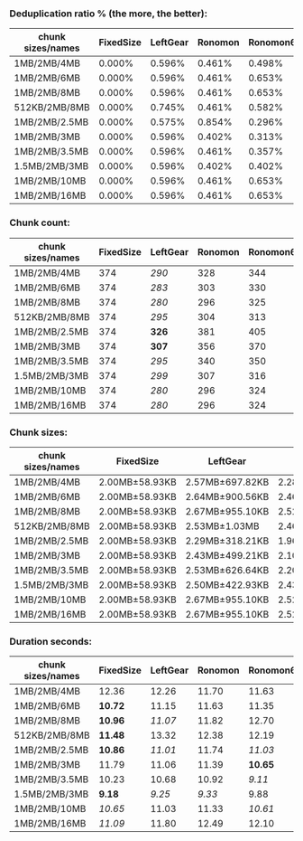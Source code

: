 ### Deduplication ratio % (the more, the better):

| chunk sizes/names | FixedSize | LeftGear | Ronomon | Ronomon64 | Buzhash32_64 | Buzhash32Reg_64 | Buzhash64_48 | Buzhash64_64 | Buzhash64_256 | Buzhash64Reg_48 | Buzhash64Reg_64 | Buzhash64Reg_256 | FastCdc2016 | FastCdc2020 | Restic | StadiaCdc | Casync | Ronomon |
|-------------------|-----------|----------|---------|-----------|--------------|-----------------|--------------|--------------|---------------|-----------------|-----------------|------------------|-------------|-------------|--------|-----------|--------|---------|
| 1MB/2MB/4MB       | 0.000%    | 0.596%   | 0.461%  | 0.498%    | *1.523%*     | *1.445%*        | 0.444%       | 1.136%       | **1.653%**    | 0.852%          | 0.869%          | 1.339%           | 0.989%      | 0.992%      | 0.535% | 0.713%    | 0.261% | 0.461%  |
| 1MB/2MB/6MB       | 0.000%    | 0.596%   | 0.461%  | 0.653%    | *1.523%*     | *1.445%*        | 0.444%       | 1.136%       | **1.653%**    | 0.852%          | 0.869%          | 1.339%           | 0.725%      | 0.992%      | 0.535% | 0.563%    | 0.000% | 0.461%  |
| 1MB/2MB/8MB       | 0.000%    | 0.596%   | 0.461%  | 0.653%    | *1.523%*     | *1.445%*        | 0.444%       | 1.136%       | **1.653%**    | 0.852%          | 0.869%          | 1.339%           | 0.992%      | 0.992%      | 0.535% | 0.713%    | 0.261% | 0.461%  |
| 512KB/2MB/8MB     | 0.000%    | 0.745%   | 0.461%  | 0.582%    | **1.591%**   | 1.056%          | 0.401%       | 1.407%       | *1.587%*      | 1.043%          | *1.487%*        | 1.410%           | 1.094%      | 1.094%      | 1.253% | 0.809%    | 0.388% | 0.461%  |
| 1MB/2MB/2.5MB     | 0.000%    | 0.575%   | 0.854%  | 0.296%    | 0.923%       | *1.578%*        | 0.633%       | 1.136%       | *1.542%*      | 1.224%          | 0.869%          | **1.582%**       | 0.604%      | 0.880%      | 0.535% | 0.878%    | 0.596% | 0.854%  |
| 1MB/2MB/3MB       | 0.000%    | 0.596%   | 0.402%  | 0.313%    | 1.418%       | *1.445%*        | 0.305%       | 1.136%       | **1.609%**    | 1.215%          | 0.869%          | *1.582%*         | 0.675%      | 1.356%      | 0.535% | 1.100%    | 0.000% | 0.402%  |
| 1MB/2MB/3.5MB     | 0.000%    | 0.596%   | 0.461%  | 0.357%    | **1.776%**   | 1.445%          | 0.444%       | 1.136%       | *1.653%*      | 1.215%          | 0.869%          | *1.533%*         | 0.980%      | 0.725%      | 1.004% | 0.563%    | 0.261% | 0.461%  |
| 1.5MB/2MB/3MB     | 0.000%    | 0.596%   | 0.402%  | 0.402%    | *0.824%*     | 0.818%          | 0.000%       | 0.423%       | 0.812%        | 0.728%          | 0.207%          | *0.832%*         | 0.297%      | **0.989%**  | 0.423% | 0.775%    | 0.261% | 0.402%  |
| 1MB/2MB/10MB      | 0.000%    | 0.596%   | 0.461%  | 0.653%    | *1.523%*     | *1.445%*        | 0.444%       | 1.136%       | **1.653%**    | 0.852%          | 0.869%          | 1.339%           | 0.992%      | 0.992%      | 0.535% | 0.713%    | 0.261% | 0.461%  |
| 1MB/2MB/16MB      | 0.000%    | 0.596%   | 0.461%  | 0.653%    | *1.523%*     | *1.445%*        | 0.444%       | 1.136%       | **1.653%**    | 0.852%          | 0.869%          | 1.339%           | 0.992%      | 0.992%      | 0.535% | 0.713%    | 0.261% | 0.461%  |

### Chunk count:

| chunk sizes/names | FixedSize | LeftGear | Ronomon | Ronomon64 | Buzhash32_64 | Buzhash32Reg_64 | Buzhash64_48 | Buzhash64_64 | Buzhash64_256 | Buzhash64Reg_48 | Buzhash64Reg_64 | Buzhash64Reg_256 | FastCdc2016 | FastCdc2020 | Restic | StadiaCdc | Casync  | Ronomon |
|-------------------|-----------|----------|---------|-----------|--------------|-----------------|--------------|--------------|---------------|-----------------|-----------------|------------------|-------------|-------------|--------|-----------|---------|---------|
| 1MB/2MB/4MB       | 374       | *290*    | 328     | 344       | 574          | 596             | *290*        | 462          | 476           | 370             | 500             | 506              | 304         | 320         | 437    | 380       | **268** | 328     |
| 1MB/2MB/6MB       | 374       | *283*    | 303     | 330       | 574          | 595             | *252*        | 453          | 469           | 348             | 490             | 501              | 298         | 305         | 416    | 355       | **236** | 303     |
| 1MB/2MB/8MB       | 374       | *280*    | 296     | 325       | 573          | 595             | *245*        | 451          | 466           | 337             | 490             | 501              | 298         | 302         | 409    | 352       | **221** | 296     |
| 512KB/2MB/8MB     | 374       | *295*    | 304     | 313       | 988          | 986             | *277*        | 700          | 732           | 346             | 740             | 750              | 311         | 317         | 647    | 348       | **259** | 304     |
| 1MB/2MB/2.5MB     | 374       | **326**  | 381     | 405       | 585          | 604             | 361          | 498          | 502           | 444             | 535             | 542              | *331*       | 429         | 478    | 447       | *346*   | 381     |
| 1MB/2MB/3MB       | 374       | **307**  | 356     | 370       | 578          | 597             | 325          | 479          | 487           | 412             | 520             | 522              | *316*       | 365         | 455    | 413       | *318*   | 356     |
| 1MB/2MB/3.5MB     | 374       | *295*    | 340     | 350       | 576          | 597             | *301*        | 471          | 480           | 390             | 508             | 513              | 311         | 332         | 444    | 393       | **293** | 340     |
| 1.5MB/2MB/3MB     | 374       | *299*    | 307     | 316       | 416          | 439             | **285**      | 363          | 371           | 374             | 415             | 415              | 305         | 352         | 353    | 381       | *293*   | 307     |
| 1MB/2MB/10MB      | 374       | *280*    | 296     | 324       | 573          | 595             | *239*        | 451          | 465           | 336             | 490             | 501              | 298         | 301         | 406    | 351       | **215** | 296     |
| 1MB/2MB/16MB      | 374       | *280*    | 296     | 324       | 573          | 595             | *235*        | 451          | 465           | 336             | 490             | 501              | 297         | 300         | 406    | 351       | **211** | 296     |

### Chunk sizes:

| chunk sizes/names | FixedSize      | LeftGear        | Ronomon         | Ronomon64       | Buzhash32_64      | Buzhash32Reg_64   | Buzhash64_48    | Buzhash64_64    | Buzhash64_256   | Buzhash64Reg_48 | Buzhash64Reg_64 | Buzhash64Reg_256   | FastCdc2016      | FastCdc2020     | Restic          | StadiaCdc       | Casync          | Ronomon         |
|-------------------|----------------|-----------------|-----------------|-----------------|-------------------|-------------------|-----------------|-----------------|-----------------|-----------------|-----------------|--------------------|------------------|-----------------|-----------------|-----------------|-----------------|-----------------|
| 1MB/2MB/4MB       | 2.00MB±58.93KB | 2.57MB±697.82KB | 2.28MB±1.01MB   | 2.17MB±994.77KB | 1.30MB±491.62KB   | 1.25MB±396.24KB   | 2.57MB±1.11MB   | 1.62MB±872.46KB | 1.57MB±804.86KB | 2.02MB±881.45KB | 1.49MB±679.14KB | 1.48MB±692.25KB    | 2.46MB±680.40KB  | 2.33MB±613.03KB | 1.71MB±979.01KB | 1.96MB±804.59KB | 2.79MB±1.07MB   | 2.28MB±1.01MB   |
| 1MB/2MB/6MB       | 2.00MB±58.93KB | 2.64MB±900.56KB | 2.46MB±1.39MB   | 2.26MB±1.22MB   | 1.30MB±512.63KB   | 1.25MB±424.91KB   | 2.96MB±1.64MB   | 1.65MB±1.02MB   | 1.59MB±942.55KB | 2.14MB±1.12MB   | 1.52MB±822.97KB | 1.49MB±745.72KB    | 2.50MB±843.64KB  | 2.45MB±781.70KB | 1.79MB±1.28MB   | 2.10MB±1.11MB   | 3.16MB±1.68MB   | 2.46MB±1.39MB   |
| 1MB/2MB/8MB       | 2.00MB±58.93KB | 2.67MB±955.10KB | 2.52MB±1.53MB   | 2.30MB±1.31MB   | 1.30MB±530.20KB   | 1.25MB±424.91KB   | 3.05MB±1.93MB   | 1.66MB±1.04MB   | 1.60MB±1.02MB   | 2.21MB±1.37MB   | 1.52MB±822.97KB | 1.49MB±745.72KB    | 2.50MB±913.44KB  | 2.47MB±884.75KB | 1.82MB±1.46MB   | 2.12MB±1.17MB   | 3.38MB±2.07MB   | 2.52MB±1.53MB   |
| 512KB/2MB/8MB     | 2.00MB±58.93KB | 2.53MB±1.03MB   | 2.46MB±1.59MB   | 2.38MB±1.38MB   | 773.62KB±472.83KB | 775.19KB±472.77KB | 2.69MB±1.97MB   | 1.07MB±995.98KB | 1.02MB±962.59KB | 2.16MB±1.60MB   | 1.01MB±856.30KB | 1019.11KB±868.84KB | 2.40MB±967.90KB  | 2.35MB±953.57KB | 1.15MB±1.31MB   | 2.14MB±1.52MB   | 2.88MB±2.14MB   | 2.46MB±1.59MB   |
| 1MB/2MB/2.5MB     | 2.00MB±58.93KB | 2.29MB±318.21KB | 1.96MB±553.35KB | 1.84MB±566.06KB | 1.28MB±408.63KB   | 1.24MB±330.71KB   | 2.07MB±551.40KB | 1.50MB±562.18KB | 1.49MB±567.46KB | 1.68MB±456.93KB | 1.40MB±432.55KB | 1.38MB±440.69KB    | 2.26MB±320.51KB  | 1.74MB±497.63KB | 1.56MB±610.22KB | 1.67MB±439.65KB | 2.16MB±483.30KB | 1.96MB±553.35KB |
| 1MB/2MB/3MB       | 2.00MB±58.93KB | 2.43MB±499.21KB | 2.10MB±727.01KB | 2.02MB±755.97KB | 1.29MB±449.71KB   | 1.25MB±383.99KB   | 2.30MB±753.37KB | 1.56MB±691.02KB | 1.53MB±676.68KB | 1.81MB±608.35KB | 1.44MB±517.76KB | 1.43MB±543.08KB    | 2.36MB±499.48KB  | 2.04MB±502.36KB | 1.64MB±755.79KB | 1.81MB±564.67KB | 2.35MB±727.52KB | 2.10MB±727.01KB |
| 1MB/2MB/3.5MB     | 2.00MB±58.93KB | 2.53MB±626.64KB | 2.20MB±896.85KB | 2.13MB±888.52KB | 1.30MB±476.00KB   | 1.25MB±387.90KB   | 2.48MB±950.43KB | 1.58MB±787.42KB | 1.56MB±753.80KB | 1.91MB±740.26KB | 1.47MB±602.91KB | 1.46MB±630.64KB    | 2.40MB±617.95KB  | 2.25MB±555.79KB | 1.68MB±870.18KB | 1.90MB±712.91KB | 2.55MB±934.62KB | 2.20MB±896.85KB |
| 1.5MB/2MB/3MB     | 2.00MB±58.93KB | 2.50MB±422.93KB | 2.43MB±583.48KB | 2.36MB±584.81KB | 1.79MB±424.98KB   | 1.70MB±295.23KB   | 2.62MB±523.10KB | 2.06MB±598.40KB | 2.01MB±570.63KB | 2.00MB±424.20KB | 1.80MB±382.56KB | 1.80MB±377.22KB    | 2.45MB±402.15KB  | 2.12MB±468.41KB | 2.11MB±614.03KB | 1.96MB±392.10KB | 2.55MB±565.28KB | 2.43MB±583.48KB |
| 1MB/2MB/10MB      | 2.00MB±58.93KB | 2.67MB±955.10KB | 2.52MB±1.55MB   | 2.30MB±1.34MB   | 1.30MB±530.20KB   | 1.25MB±424.91KB   | 3.12MB±2.13MB   | 1.66MB±1.04MB   | 1.61MB±1.04MB   | 2.22MB±1.43MB   | 1.52MB±822.97KB | 1.49MB±745.72KB    | 2.50MB±958.10KB  | 2.48MB±925.15KB | 1.84MB±1.51MB   | 2.13MB±1.21MB   | 3.47MB±2.34MB   | 2.52MB±1.55MB   |
| 1MB/2MB/16MB      | 2.00MB±58.93KB | 2.67MB±955.10KB | 2.52MB±1.55MB   | 2.30MB±1.35MB   | 1.30MB±530.20KB   | 1.25MB±424.91KB   | 3.18MB±2.52MB   | 1.66MB±1.04MB   | 1.61MB±1.04MB   | 2.22MB±1.43MB   | 1.52MB±822.97KB | 1.49MB±745.72KB    | 2.51MB±1021.95KB | 2.49MB±1.02MB   | 1.84MB±1.52MB   | 2.13MB±1.21MB   | 3.54MB±2.51MB   | 2.52MB±1.55MB   |

### Duration seconds:

| chunk sizes/names | FixedSize | LeftGear | Ronomon | Ronomon64 | Buzhash32_64 | Buzhash32Reg_64 | Buzhash64_48 | Buzhash64_64 | Buzhash64_256 | Buzhash64Reg_48 | Buzhash64Reg_64 | Buzhash64Reg_256 | FastCdc2016 | FastCdc2020 | Restic | StadiaCdc | Casync | Ronomon  |
|-------------------|-----------|----------|---------|-----------|--------------|-----------------|--------------|--------------|---------------|-----------------|-----------------|------------------|-------------|-------------|--------|-----------|--------|----------|
| 1MB/2MB/4MB       | 12.36     | 12.26    | 11.70   | 11.63     | 11.30        | 11.22           | 12.29        | 11.52        | 11.17         | 12.04           | 11.45           | 11.43            | **10.92**   | *11.03*     | 11.43  | *11.03*   | 18.17  | 12.33    |
| 1MB/2MB/6MB       | **10.72** | 11.15    | 11.63   | 11.35     | 11.44        | *10.86*         | 12.24        | 11.47        | 11.38         | 12.29           | 11.54           | 11.58            | 12.02       | 11.31       | 13.39  | *11.14*   | 19.51  | 11.79    |
| 1MB/2MB/8MB       | **10.96** | *11.07*  | 11.82   | 12.70     | 12.20        | 11.60           | 12.42        | 13.46        | 12.88         | 12.55           | 12.04           | 13.22            | 11.72       | 11.40       | 12.27  | *11.03*   | 20.52  | 12.38    |
| 512KB/2MB/8MB     | **11.48** | 13.32    | 12.38   | 12.19     | 13.50        | 13.14           | 14.63        | 12.99        | 12.88         | 14.52           | 12.86           | 12.69            | *11.57*     | 11.68       | 12.89  | *11.55*   | 20.99  | 12.16    |
| 1MB/2MB/2.5MB     | **10.86** | *11.01*  | 11.74   | *11.03*   | 11.34        | 11.35           | 12.02        | 11.76        | 11.26         | 12.00           | 11.56           | 11.48            | 11.32       | 11.26       | 11.75  | 11.04     | 17.23  | 11.40    |
| 1MB/2MB/3MB       | 11.79     | 11.06    | 11.39   | **10.65** | 11.33        | *10.74*         | 11.93        | 11.46        | 11.50         | 11.99           | 11.84           | 11.58            | 11.07       | 11.22       | 11.36  | 11.11     | 16.91  | *11.02*  |
| 1MB/2MB/3.5MB     | 10.23     | 10.68    | 10.92   | *9.11*    | **8.88**     | *9.22*          | 9.86         | 9.62         | 9.51          | 10.16           | 9.64            | 9.86             | 9.85        | 9.74        | 9.75   | 9.42      | 15.52  | 9.91     |
| 1.5MB/2MB/3MB     | **9.18**  | *9.25*   | *9.33*  | 9.88      | 9.92         | 9.46            | 10.61        | 11.17        | 10.80         | 10.55           | 10.95           | 10.58            | 11.35       | 11.07       | 11.54  | 10.95     | 14.81  | 10.46    |
| 1MB/2MB/10MB      | *10.65*   | 11.03    | 11.33   | *10.61*   | 10.84        | 11.60           | 12.40        | 11.99        | 11.73         | 11.97           | 11.47           | 11.63            | 11.12       | **10.49**   | 11.59  | 11.57     | 18.53  | 11.24    |
| 1MB/2MB/16MB      | *11.09*   | 11.80    | 12.49   | 12.10     | 13.26        | 13.79           | 13.41        | 13.19        | 13.35         | 13.43           | 13.33           | 13.45            | 12.16       | 12.27       | 13.20  | *11.68*   | 16.30  | **9.60** |
